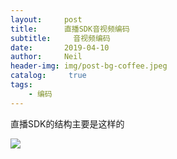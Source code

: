 ```yaml
---
layout:     post
title:      直播SDK音视频编码
subtitle:	  音视频编码
date:       2019-04-10
author:     Neil
header-img: img/post-bg-coffee.jpeg
catalog: 	 true
tags:
    - 编码
---
```


直播SDK的结构主要是这样的

![](https://ws4.sinaimg.cn/large/006tKfTcly1g1oq6ytkx8j30sg0d3jrq.jpg)


